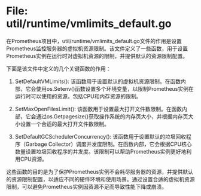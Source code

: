 # File: util/runtime/vmlimits_default.go

在Prometheus项目中，util/runtime/vmlimits_default.go文件的作用是设置Prometheus监控服务器的虚拟机资源限制。该文件定义了一些函数，用于设置Prometheus实例在运行时对虚拟机资源的限制，并提供默认的资源限制配置。

下面是该文件中定义的几个关键函数的作用：

1. SetDefaultVMLimits(): 该函数用于设置默认的虚拟机资源限制。在函数内部，它会使用os.Setenv()函数设置多个环境变量，以限制Prometheus实例在运行时可以使用的资源，包括CPU和内存资源的限制。

2. SetMaxOpenFilesLimit(): 该函数用于设置最大打开文件数限制。在函数内部，它会通过os.Getpagesize()获取操作系统的内存页大小，并根据内存页大小设置一个合适的最大打开文件数限制。

3. SetDefaultGCSchedulerConcurrency(): 该函数用于设置默认的垃圾回收程序（Garbage Collector）调度并发度限制。在函数内部，它会根据CPU核心数量设置垃圾回收程序的并发度。该限制可以帮助Prometheus实例更好地利用CPU资源。

这些函数的目的是为了保护Prometheus实例不会耗尽服务器的资源，并提供默认的资源限制配置，以适应不同的硬件环境和使用场景。通过设置合适的虚拟机资源限制，可以避免Prometheus实例因资源不足而导致性能下降或崩溃。

